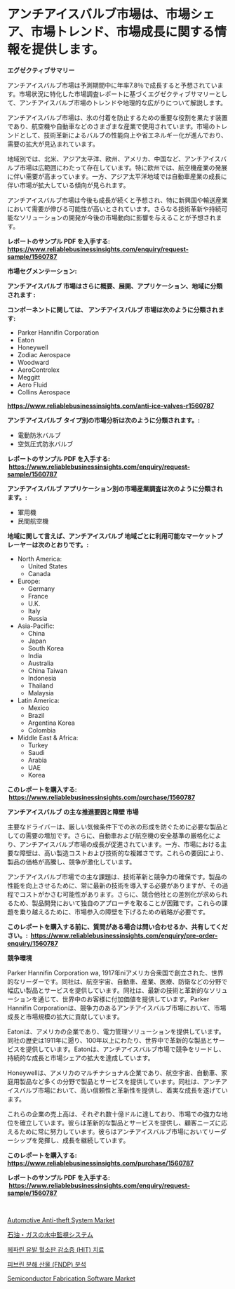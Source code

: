 <p><h1>アンチアイスバルブ市場は、市場シェア、市場トレンド、市場成長に関する情報を提供します。</h1></p><p><strong>エグゼクティブサマリー</strong></p>
<p><p>アンチアイスバルブ市場は予測期間中に年率7.8％で成長すると予想されています。市場状況に特化した市場調査レポートに基づくエグゼクティブサマリーとして、アンチアイスバルブ市場のトレンドや地理的な広がりについて解説します。</p><p>アンチアイスバルブ市場は、氷の付着を防止するための重要な役割を果たす装置であり、航空機や自動車などのさまざまな産業で使用されています。市場のトレンドとして、技術革新によるバルブの性能向上や省エネルギー化が進んでおり、需要の拡大が見込まれています。</p><p>地域別では、北米、アジア太平洋、欧州、アメリカ、中国など、アンチアイスバルブ市場は広範囲にわたって存在しています。特に欧州では、航空機産業の発展に伴い需要が高まっています。一方、アジア太平洋地域では自動車産業の成長に伴い市場が拡大している傾向が見られます。</p><p>アンチアイスバルブ市場は今後も成長が続くと予想され、特に新興国や輸送産業において需要が伸びる可能性が高いとされています。さらなる技術革新や持続可能なソリューションの開発が今後の市場動向に影響を与えることが予想されます。</p></p>
<p><strong>レポートのサンプル PDF を入手する: <a href="https://www.reliablebusinessinsights.com/enquiry/request-sample/1560787">https://www.reliablebusinessinsights.com/enquiry/request-sample/1560787</a></strong></p>
<p><strong>市場セグメンテーション:</strong></p>
<p><strong> アンチアイスバルブ 市場はさらに概要、展開、アプリケーション、地域に分類されます :</strong></p>
<p><strong>コンポーネントに関しては、 アンチアイスバルブ 市場は次のように分類されます: &nbsp;</strong></p>
<p><ul><li>Parker Hannifin Corporation</li><li>Eaton</li><li>Honeywell</li><li>Zodiac Aerospace</li><li>Woodward</li><li>AeroControlex</li><li>Meggitt</li><li>Aero Fluid</li><li>Collins Aerospace</li></ul></p>
<p><strong><a href="https://www.reliablebusinessinsights.com/anti-ice-valves-r1560787">https://www.reliablebusinessinsights.com/anti-ice-valves-r1560787</a></strong></p>
<p><strong> アンチアイスバルブ タイプ別の市場分析は次のように分類されます。:</strong></p>
<p><ul><li>電動防氷バルブ</li><li>空気圧式防氷バルブ</li></ul></p>
<p><strong>レポートのサンプル PDF を入手する: &nbsp;<a href="https://www.reliablebusinessinsights.com/enquiry/request-sample/1560787">https://www.reliablebusinessinsights.com/enquiry/request-sample/1560787</a></strong></p>
<p><strong> アンチアイスバルブ アプリケーション別の市場産業調査は次のように分類されます。:</strong></p>
<p><ul><li>軍用機</li><li>民間航空機</li></ul></p>
<p><strong>地域に関して言えば、アンチアイスバルブ 地域ごとに利用可能なマーケットプレーヤーは次のとおりです。:</strong></p>
<p><ul>
    <li>
        North America:
        <ul>
            <li>United States</li>
            <li>Canada</li>
        </ul>
    </li>
    <li>
        Europe:
        <ul>
            <li>Germany</li>
            <li>France</li>
            <li>U.K.</li>
            <li>Italy</li>
            <li>Russia</li>
        </ul>
    </li>
    <li>
        Asia-Pacific:
        <ul>
            <li>China</li>
            <li>Japan</li>
            <li>South Korea</li>
            <li>India</li>
            <li>Australia</li>
            <li>China Taiwan</li>
            <li>Indonesia</li>
            <li>Thailand</li>
            <li>Malaysia</li>
        </ul>
    </li>
    <li>
        Latin America:
        <ul>
            <li>Mexico</li>
            <li>Brazil</li>
            <li>Argentina Korea</li>
            <li>Colombia</li>
        </ul>
    </li>
    <li>
        Middle East & Africa:
        <ul>
            <li>Turkey</li>
            <li>Saudi</li>
            <li>Arabia</li>
            <li>UAE</li>
            <li>Korea</li>
        </ul>
    </li>
    </ul></p>
<p><strong>このレポートを購入する: &nbsp;<a href="https://www.reliablebusinessinsights.com/purchase/1560787">https://www.reliablebusinessinsights.com/purchase/1560787</a></strong></p>
<p><strong>アンチアイスバルブ の主な推進要因と障壁 市場</strong></p>
<p><p>主要なドライバーは、厳しい気候条件下での氷の形成を防ぐために必要な製品としての需要の増加です。さらに、自動車および航空機の安全基準の厳格化により、アンチアイスバルブ市場の成長が促進されています。一方、市場における主要な障壁は、高い製造コストおよび技術的な複雑さです。これらの要因により、製品の価格が高騰し、競争が激化しています。</p><p>アンチアイスバルブ市場での主な課題は、技術革新と競争力の確保です。製品の性能を向上させるために、常に最新の技術を導入する必要がありますが、その過程でコストがかさむ可能性があります。さらに、競合他社との差別化が求められるため、製品開発において独自のアプローチを取ることが困難です。これらの課題を乗り越えるために、市場参入の障壁を下げるための戦略が必要です。</p></p>
<p><strong>このレポートを購入する前に、質問がある場合は問い合わせるか、共有してください。:&nbsp; <a href="https://www.reliablebusinessinsights.com/enquiry/pre-order-enquiry/1560787">https://www.reliablebusinessinsights.com/enquiry/pre-order-enquiry/1560787</a></strong></p>
<p><strong>競争環境</strong></p>
<p><p>Parker Hannifin Corporation wa, 1917年niアメリカ合衆国で創立された、世界的なリーダーです。同社は、航空宇宙、自動車、産業、医療、防衛などの分野で幅広い製品とサービスを提供しています。同社は、最新の技術と革新的なソリューションを通じて、世界中のお客様に付加価値を提供しています。Parker Hannifin Corporationは、競争力のあるアンチアイスバルブ市場において、市場成長と市場規模の拡大に貢献しています。</p><p>Eatonは、アメリカの企業であり、電力管理ソリューションを提供しています。同社の歴史は1911年に遡り、100年以上にわたり、世界中で革新的な製品とサービスを提供しています。Eatonは、アンチアイスバルブ市場で競争をリードし、持続的な成長と市場シェアの拡大を達成しています。</p><p>Honeywellは、アメリカのマルチナショナル企業であり、航空宇宙、自動車、家庭用製品など多くの分野で製品とサービスを提供しています。同社は、アンチアイスバルブ市場において、高い信頼性と革新性を提供し、着実な成長を遂げています。</p><p>これらの企業の売上高は、それぞれ数十億ドルに達しており、市場での強力な地位を確立しています。彼らは革新的な製品とサービスを提供し、顧客ニーズに応えるために常に努力しています。彼らはアンチアイスバルブ市場においてリーダーシップを発揮し、成長を継続しています。</p></p>
<p><strong>このレポートを購入する: &nbsp; <a href="https://www.reliablebusinessinsights.com/purchase/1560787">https://www.reliablebusinessinsights.com/purchase/1560787</a></strong></p>
<p><strong>レポートのサンプル PDF を入手する: &nbsp;<a href="https://www.reliablebusinessinsights.com/enquiry/request-sample/1560787">https://www.reliablebusinessinsights.com/enquiry/request-sample/1560787</a></strong><strong></strong></p>
<p>&nbsp;</p>
<p><p><a href="https://github.com/susanjprice2023/Market-Research-Report-List-1/blob/main/automotive-anti-theft-system-market.md">Automotive Anti-theft System Market</a></p><p><a href="https://github.com/lababdou/Market-Research-Report-List-4/blob/main/586734988788.md">石油・ガスの水中監視システム</a></p><p><a href="https://github.com/novabrown3/Market-Research-Report-List-1/blob/main/794616681385.md">헤파린 유발 혈소판 감소증 (HIT) 치료</a></p><p><a href="https://github.com/Tristiarton768456/Market-Research-Report-List-2/blob/main/860726181384.md">피브린 분해 산물 (FNDP) 분석</a></p><p><a href="https://issuu.com/reportprime-2/docs/semiconductor-fabrication-software-market-size-203">Semiconductor Fabrication Software Market</a></p></p>